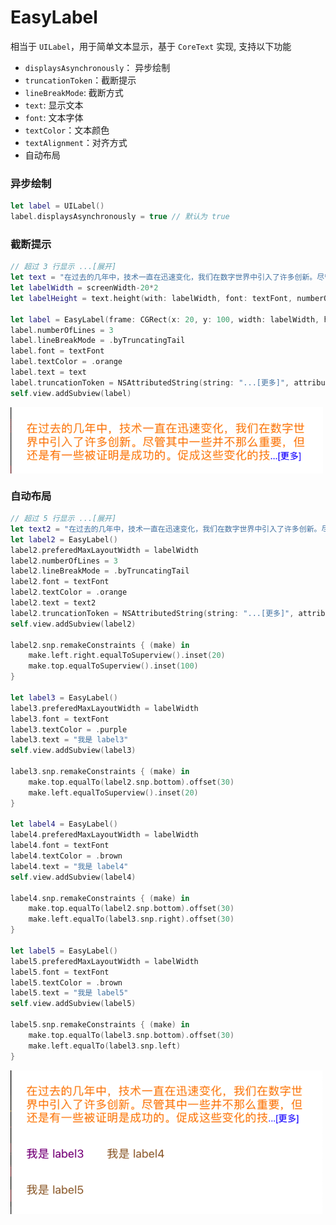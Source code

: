 # EasyLabel

相当于 `UILabel`，用于简单文本显示，基于 `CoreText` 实现, 支持以下功能

* `displaysAsynchronously`： 异步绘制
*  `truncationToken`：截断提示
* `lineBreakMode`: 截断方式
* `text`: 显示文本
* `font`: 文本字体
* `textColor`：文本颜色
* `textAlignment`：对齐方式
* 自动布局

### 异步绘制

```swift
let label = UILabel()
label.displaysAsynchronously = true // 默认为 true
```

### 截断提示

```swift
// 超过 3 行显示 ...[展开]
let text = "在过去的几年中，技术一直在迅速变化，我们在数字世界中引入了许多创新。尽管其中一些并不那么重要，但还是有一些被证明是成功的。促成这些变化的技术之一是增强现实，它对包括零售、游戏和娱乐在内的许多行业产生了重大影响。AR还影响了数字通信领域，在发生疫情初期，我们当中许多人不得不开始在家中进行日常工作，学习和其他活动，这一点尤其明显。"
let labelWidth = screenWidth-20*2
let labelHeight = text.height(with: labelWidth, font: textFont, numberOfLines: 5, lineBreakMode: .byTruncatingTail)

let label = EasyLabel(frame: CGRect(x: 20, y: 100, width: labelWidth, height: labelHeight))
label.numberOfLines = 3
label.lineBreakMode = .byTruncatingTail
label.font = textFont
label.textColor = .orange
label.text = text
label.truncationToken = NSAttributedString(string: "...[更多]", attributes: [NSAttributedString.Key.foregroundColor: UIColor.red])
self.view.addSubview(label)
```

<img src="Resources/image-20210222235815503.png" alt="image-20210222235815503" width="500" align=center />



### 自动布局

```swift
// 超过 5 行显示 ...[展开]
let text2 = "在过去的几年中，技术一直在迅速变化，我们在数字世界中引入了许多创新。尽管其中一些并不那么重要，但还是有一些被证明是成功的。促成这些变化的技术之一是增强现实，它对包括零售、游戏和娱乐在内的许多行业产生了重大影响。AR还影响了数字通信领域，在发生疫情初期，我们当中许多人不得不开始在家中进行日常工作，学习和其他活动，这一点尤其明显。"
let label2 = EasyLabel()
label2.preferedMaxLayoutWidth = labelWidth
label2.numberOfLines = 3
label2.lineBreakMode = .byTruncatingTail
label2.font = textFont
label2.textColor = .orange
label2.text = text2
label2.truncationToken = NSAttributedString(string: "...[更多]", attributes: [NSAttributedString.Key.foregroundColor: UIColor.blue])
self.view.addSubview(label2)

label2.snp.remakeConstraints { (make) in
    make.left.right.equalToSuperview().inset(20)
    make.top.equalToSuperview().inset(100)
}

let label3 = EasyLabel()
label3.preferedMaxLayoutWidth = labelWidth
label3.font = textFont
label3.textColor = .purple
label3.text = "我是 label3"
self.view.addSubview(label3)

label3.snp.remakeConstraints { (make) in
    make.top.equalTo(label2.snp.bottom).offset(30)
    make.left.equalToSuperview().inset(20)
}

let label4 = EasyLabel()
label4.preferedMaxLayoutWidth = labelWidth
label4.font = textFont
label4.textColor = .brown
label4.text = "我是 label4"
self.view.addSubview(label4)

label4.snp.remakeConstraints { (make) in
    make.top.equalTo(label2.snp.bottom).offset(30)
    make.left.equalTo(label3.snp.right).offset(30)
}

let label5 = EasyLabel()
label5.preferedMaxLayoutWidth = labelWidth
label5.font = textFont
label5.textColor = .brown
label5.text = "我是 label5"
self.view.addSubview(label5)

label5.snp.remakeConstraints { (make) in
    make.top.equalTo(label3.snp.bottom).offset(30)
    make.left.equalTo(label3.snp.left)
}
```



<img src="Resources/image-20210223001215299.png" alt="image-20210223001215299" width="500" align=center />